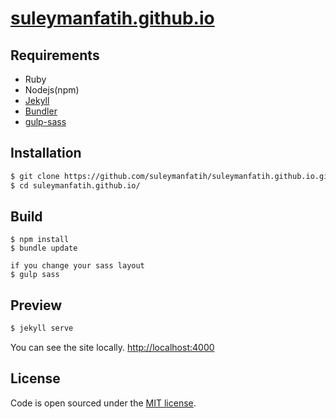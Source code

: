 # [suleymanfatih.github.io](https://suleymanfatih.github.io/)


## Requirements

- Ruby
- Nodejs(npm)
- [Jekyll](https://jekyllrb.com)
- [Bundler](https://jekyllrb.com/)
- [gulp-sass](https://www.npmjs.com/package/gulp-sass)

## Installation

```bash
$ git clone https://github.com/suleymanfatih/suleymanfatih.github.io.git
$ cd suleymanfatih.github.io/
```

## Build

```
$ npm install
$ bundle update

if you change your sass layout 
$ gulp sass
```

## Preview

```bash
$ jekyll serve
```

You can see the site locally. [http://localhost:4000](http://localhost:4000)  


## License

Code is open sourced under the [MIT license](LICENSE.md).
